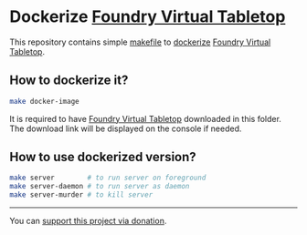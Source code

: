 # Dockerize [Foundry Virtual Tabletop]

This repository contains simple [makefile](./Makefile) to [dockerize](./Dockerfile) [Foundry Virtual Tabletop].


## How to dockerize it?

```bash
make docker-image
```

It is required to have [Foundry Virtual Tabletop] downloaded in this folder.
The download link will be displayed on the console if needed.


## How to use dockerized version?

```bash
make server        # to run server on foreground
make server-daemon # to run server as daemon
make server-murder # to kill server
```


---

You can [support this project via donation](https://petrknap.github.io/donate.html).


[Foundry Virtual Tabletop]:https://foundryvtt.com/
